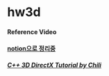 # hw3d

#### Reference Video

#### [notion으로 정리중](https://rapid-coyote-586.notion.site/DirectX11-6d474f9465fe4af9942d2ff05c3d82e4)

##### [C++ 3D DirectX Tutorial by Chili](https://www.youtube.com/playlist?list=PLqCJpWy5Fohd3S7ICFXwUomYW0Wv67pDD)
